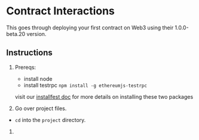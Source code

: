 # Contract Interactions
This goes through deploying your first contract on Web3 using their 1.0.0-beta.20 version.

## Instructions
1. Prereqs:
    - install node
    - install testrpc
      `npm install -g ethereumjs-testrpc`

    visit our [installfest doc](https://github.com/rachel-ftw/Basic-Ethereum-Dev-Env-Setup/blob/master/INSTALL.md) for more details on installing these two packages

1. Go over project files.
  -  `cd` into the `project` directory.
  
1.
